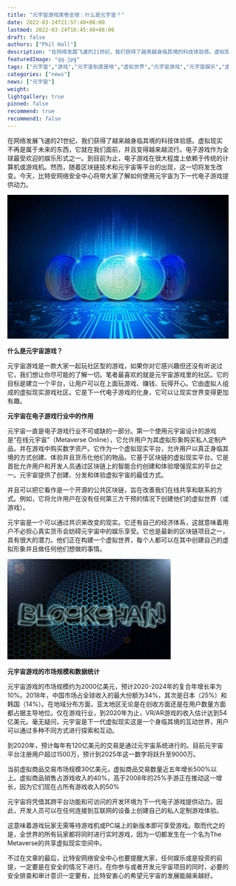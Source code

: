 ```yaml
---
title: "元宇宙游戏席卷全球：什么是元宇宙？"
date: 2022-03-24T21:57:40+08:00
lastmod: 2022-03-24T16:45:40+08:00
draft: false
authors: ["Phil Hall"]
description: "在网络发展飞速的21世纪，我们获得了越来越身临其境的科技体验感。虚拟现实不再是属于未来的东西，它就在我们面前，并且变得越来越流行。电子游戏作为全球最受欢迎的娱乐形式之一。到目前为止，电子游戏在很大程度上依赖于传统的计算机或游戏机。然而，随着区块链技术和元宇宙等平台的出现，这一切将发生改变。今天，比特安网络安全中心将带大家了解如何使用元宇宙为下一代电子游戏提供动力。"
featuredImage: "qq.jpg"
tags: ["元宇宙","游戏","元宇宙到底是啥","虚拟世界","元宇宙游戏","元宇宙娱乐","虚实体验"]
categories: ["news"]
news: ["元宇宙"]
weight: 
lightgallery: true
pinned: false
recommend: true
recommend1: false
---
```



在网络发展飞速的21世纪，我们获得了越来越身临其境的科技体验感。虚拟现实不再是属于未来的东西，它就在我们面前，并且变得越来越流行。电子游戏作为全球最受欢迎的娱乐形式之一。到目前为止，电子游戏在很大程度上依赖于传统的计算机或游戏机。然而，随着区块链技术和元宇宙等平台的出现，这一切将发生改变。今天，比特安网络安全中心将带大家了解如何使用元宇宙为下一代电子游戏提供动力。

![youxi.img](qq.jpg)



**什么是元宇宙游戏？**

元宇宙游戏是一款大家一起玩社区型的游戏，如果你对它感兴趣但还没有听说过它，我们想让你尽可能的了解一切。笔者最喜欢的就是元宇宙游戏里的社区。它的目标是建立一个平台，让用户可以在上面玩游戏、赚钱、玩得开心。它由虚拟人组成的虚拟现实游戏社区。它是下一代电子游戏的化身，它可以让现实世界变得更加有趣。

**元宇宙在电子游戏行业中的作用**

元宇宙一直是电子游戏行业不可或缺的一部分。第一个使用元宇宙设计的游戏是“在线元宇宙”（Metaverse Online），它允许用户为其虚拟形象购买私人定制产品，并在游戏中购买数字资产。它作为一个虚拟现实平台，允许用户以真正身临其境的方式创建、体验并且货币化他们的物品。它基于区块链的虚拟现实平台。它是首批允许用户和开发人员通过区块链上的智能合约创建和体验增强现实的平台之一。元宇宙提供了创建、分发和体验虚拟宇宙的最佳方式。

并且可以把它看作是一个开源的公共区块链，旨在改善我们在线共享和联系的方式。例如，它将允许用户在没有任何第三方干预的情况下创建他们的虚拟世界（或游戏）。

元宇宙是一个可以通过共识来改变的现实。它还有自己的经济体系，这就意味着用户不必担心真实货币会妨碍元宇宙中的娱乐享受。它也是最新的区块链项目之一，具有很大的潜力。他们正在构建一个虚拟世界，每个人都可以在其中创建自己的虚拟形象并且做任何他们想做的事情。

![元宇宙游戏.img](xj.png)

 

**元宇宙游戏的市场规模和数据统计**

元宇宙游戏的市场规模约为2000亿美元，预计2020-2024年的复合年增长率为10%。2018年，中国市场占全球收入的最大份额为34%，其次是日本（25%）和韩国（14%）。在地域分布方面，亚太地区无论是在创收方面还是在用户数量方面都占据主导地位。仅在游戏行业，到2020年为止，VR/AR游戏的收入估计达到54亿美元。毫无疑问，元宇宙是下一代虚拟现实这是一个身临其境的互动世界，用户可以通过多种不同方式进行探索和互动。

到2020年，预计每年有120亿美元的交易是通过元宇宙系统进行的。目前元宇宙平台注册用户超过1500万，预计到2025年这一数字将跃升至9000万。

当前虚拟商品交易市场规模30亿美元，虚拟商品交易数量近五年增长500%以上。虚拟商品销售占游戏收入的40%，高于2008年的25%手游正在推动这一增长，因为它们现在占所有游戏收入的50%

元宇宙将凭借其跨平台功能和可访问的开发环境为下一代电子游戏提供动力。因此，开发人员可以在任何连接到互联网的设备上创建自己的私人定制游戏体验。

这意味着游戏玩家无需等待游戏机或PC端上的新版本即可享受游戏。取而代之的是，全世界的所有玩家都将同时进行实时游戏，因为一切都发生在一个名为The Metaverse的共享虚拟现实空间中。

不过在文章的最后，比特安网络安全中心也要提醒大家，任何娱乐或是投资的前提，一定要是在安全的情况下进行。在你参与或者开发元宇宙项目的同时，必要的安全排查和审计意识一定要有，比特安衷心的希望元宇宙的发展能越来越好。